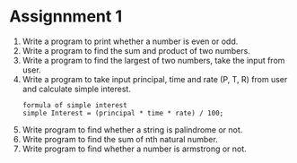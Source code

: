 # Assignnment 1
1. Write a program to print whether a number is even or odd.
2. Write a program to find the sum and product of two numbers.
3. Write a program to find the largest of two numbers, take the input from user.
4. Write a program to take input principal, time and rate (P, T, R) from user and calculate simple interest. 
   <pre>
   <code>formula of simple interest
   simple Interest = (principal * time * rate) / 100;</code></pre>
5. Write program to find whether a string is palindrome or not.
6. Write program to find the sum of nth natural number.
7. Write program to find whether a number is armstrong or not.